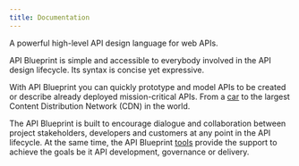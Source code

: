 ```yaml
---
title: Documentation
---
```


A powerful high-level API design language for web APIs.

API Blueprint is simple and accessible to everybody involved in the API design
lifecycle. Its syntax is concise yet expressive.

With API Blueprint you can quickly prototype and model APIs to be created or
describe already deployed mission-critical APIs. From a [car][tesla] to the
largest Content Distribution Network (CDN) in the world.

The API Blueprint is built to encourage dialogue and collaboration between
project stakeholders, developers and customers at any point in the API
lifecycle. At the same time, the API Blueprint [tools][] provide the support
to achieve the goals be it API development, governance or delivery.

[tesla]: https://github.com/timdorr/model-s-api/blob/master/apiary.apib
[tools]: /tools.html
